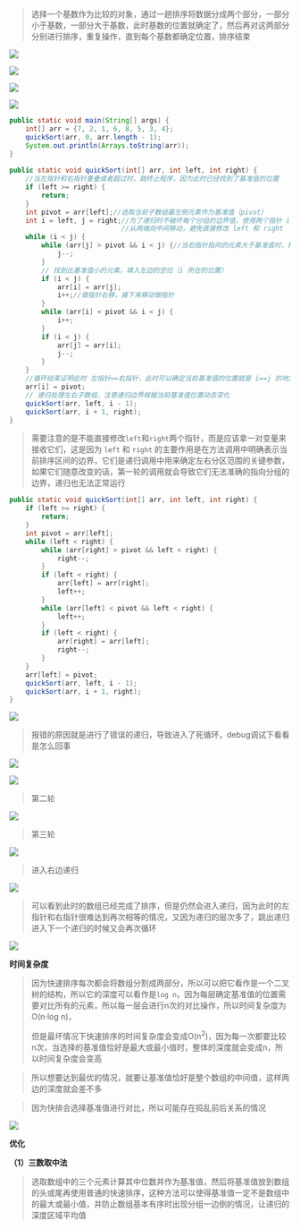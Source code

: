
>选择一个基数作为比较的对象，通过一趟排序将数据分成两个部分，一部分小于基数，一部分大于基数，此时基数的位置就确定了，然后再对这两部分分别进行排序，重复操作，直到每个基数都确定位置，排序结束

![](images/快速排序/3eadbcc8e78529242f50173f4cb30003_720.png)

![](images/快速排序/afd16200a8240a7eb04d16701645786c_720.png)

![](images/快速排序/876e892ba185dfeeb623196e91e8195e_720.png)

![](images/快速排序/3d9639d7cb2348906a1a3753b0822325_720.png)

```java
public static void main(String[] args) {  
    int[] arr = {7, 2, 1, 6, 8, 5, 3, 4};  
    quickSort(arr, 0, arr.length - 1);  
    System.out.println(Arrays.toString(arr));  
}  
  
public static void quickSort(int[] arr, int left, int right) {  
    //当左指针和右指针重叠或者超过时，就终止程序，因为此时已经找到了基准值的位置  
    if (left >= right) {  
        return;  
    }  
    int pivot = arr[left];//选取当前子数组最左侧元素作为基准值（pivot）  
    int i = left, j = right;//为了递归时不破坏每个分组的边界值，使用两个指针 i 和 j，
						    //从两端向中间移动，避免直接修改 left 和 right  
    while (i < j) {  
        while (arr[j] > pivot && i < j) {//当右指针指向的元素大于基准值时，将右指针左移 
            j--;  
        }  
        // 找到比基准值小的元素，填入左边的空位（i 所在的位置）  
        if (i < j) {  
            arr[i] = arr[j];  
            i++;//做指针右移，接下来移动做指针  
        }  
        while (arr[i] < pivot && i < j) {  
            i++;  
        }  
        if (i < j) {  
            arr[j] = arr[i];  
            j--;  
        }  
    }  
    //循环结束证明此时 左指针==右指针，此时可以确定当前基准值的位置就是 i==j 的地方  
    arr[i] = pivot;  
    // 递归处理左右子数组，注意递归边界根据当前基准值位置动态变化  
    quickSort(arr, left, i - 1);  
    quickSort(arr, i + 1, right);  
}
```

>需要注意的是不能直接修改`left`和`right`两个指针，而是应该拿一对变量来接收它们，这是因为 `left` 和 `right` 的主要作用是在方法调用中明确表示当前排序区间的边界，它们是递归调用中用来确定左右分区范围的关键参数，如果它们随意改变的话，第一轮的调用就会导致它们无法准确的指向分组的边界，递归也无法正常运行

```java
public static void quickSort(int[] arr, int left, int right) {  
    if (left >= right) {  
        return;  
    }  
    int pivot = arr[left];
    while (left < right) {  
        while (arr[right] > pivot && left < right) {
            right--;  
        }  
        if (left < right) {  
            arr[left] = arr[right];  
            left++; 
        }  
        while (arr[left] < pivot && left < right) {  
            left++;  
        }  
        if (left < right) {  
            arr[right] = arr[left];  
            right--;  
        }  
    }   
    arr[left] = pivot;   
    quickSort(arr, left, i - 1);  
    quickSort(arr, i + 1, right);  
}
```

![](images/快速排序/file-20250417171411.png)

>报错的原因就是进行了错误的递归，导致进入了死循环，debug调试下看看是怎么回事

![](images/快速排序/file-20250417171735.png)

![](images/快速排序/file-20250417171922.png)

>第二轮

![](images/快速排序/file-20250417172109.png)

>第三轮

![](images/快速排序/file-20250417172258.png)

>进入右边递归

![](images/快速排序/file-20250417172355.png)

>可以看到此时的数组已经完成了排序，但是仍然会进入递归，因为此时的左指针和右指针很难达到再次相等的情况，又因为递归的层次多了，跳出递归进入下一个递归的时候又会再次循环

![](images/快速排序/file-20250417172659.png)


**时间复杂度**

>因为快速排序每次都会将数组分割成两部分，所以可以把它看作是一个二叉树的结构，所以它的深度可以看作是`log n`，因为每层确定基准值的位置需要对比所有的元素，所以每一层会进行n次的对比操作，所以时间复杂度为O(n·log n)，
>
>但是最坏情况下快速排序的时间复杂度会变成O(n<sup>2</sup>)，因为每一次都要比较n次，当选择的基准值恰好是最大或最小值时，整体的深度就会变成n，所以时间复杂度会变高

>所以想要达到最优的情况，就要让基准值恰好是整个数组的中间值，这样两边的深度就会差不多

>因为快排会选择基准值进行对比，所以可能存在捣乱前后关系的情况

![](images/快速排序/eeec82dca8d53d750d7f2d249c1b31ae_720.png)

**优化**

**（1）三数取中法**

>选取数组中的三个元素计算其中位数并作为基准值，然后将基准值放到数组的头或尾再使用普通的快速排序，这种方法可以使得基准值一定不是数组中的最大或最小值，并防止数组基本有序时出现分组一边倒的情况，让递归的深度区域平均值


